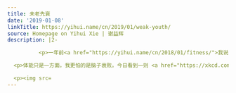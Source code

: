 ```yaml
---
title: 未老先衰
date: '2019-01-08'
linkTitle: https://yihui.name/cn/2019/01/weak-youth/
source: Homepage on Yihui Xie | 谢益辉
description: |2-

          <p>一年前<a href="https://yihui.name/cn/2018/01/fitness/">我说</a>我感觉体能在以肉眼可见速度下降，受点凉、切三小时肉都能感冒。洒家今年才二十八岁……零七十八个月而已。<a href="https://yihui.name/cn/2005/08/ride-to-tianjin-in-16-hours/">年少轻狂时</a>好歹也曾单枪匹马、一辆破自行车从北京冒雨猛蹬到天津，如今在球场上奔袭两小时就感觉暮气沉沉，就仿佛到了需要<a href="https://yihui.name/cn/2018/07/lend-me/">借我</a>鲜活与生猛的年纪。</p>

  <p>体能只是一方面，我更怕的是脑子衰败。今日看到一则 <a href="https://xkcd.com/2093/">XKCD 漫画</a>，觉得很有代表性。电脑变得更聪明不可怕，可怕的是我们的脑子好像啥也记不住了。漫画作者说，也许我们还有一条聊以自慰的理由：如今我们要操心的人和事已经忒特么多了，超出了我们的脑力范围。</p>

  <p><img src=
---
```

